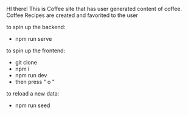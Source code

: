 HI there! This is Coffee site that has user generated content of coffee. 
Coffee Recipes are created and favorited to the user 


to spin up the backend: 
- npm run serve

to spin up the frontend: 
-  git clone
-  npm i
-  npm run dev
-  then press " o "

to reload a new data: 
- npm run seed
